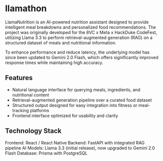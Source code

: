 # llamathon
LlamaNutrition is an AI-powered nutrition assistant designed to provide intelligent meal breakdowns and personalized food recommendations. The project was originally developed for the 8VC x Meta x HackDuke CodeFest, utilizing Llama 3.3 to perform retrieval-augmented generation (RAG) on a structured dataset of meals and nutritional information.

To enhance performance and reduce latency, the underlying model has since been updated to Gemini 2.0 Flash, which offers significantly improved response times while maintaining high accuracy.

## Features

- Natural language interface for querying meals, ingredients, and nutritional content
- Retrieval-augmented generation pipeline over a curated food dataset
- Structured output designed for easy integration into fitness or meal-tracking platforms
- Frontend interface optimized for usability and clarity

## Technology Stack

Frontend: React / React Native
Backend: FastAPI with integrated RAG pipeline
AI Models: Llama 3.3 (initial release), now upgraded to Gemini 2.0 Flash
Database: Prisma with PostgreSQL
